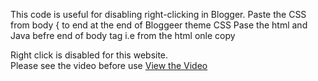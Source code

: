 This code is useful for disabling right-clicking in Blogger.
Paste the CSS from body { to  end at the end of Bloggeer theme CSS
Pase the html and Java befre end  of body tag i.e </body>
from the html onle copy <div class="toast-notification">
        Right click is disabled for this website.
      </div>
Please see the video before use <a href="https://www.youtube.com/watch?v=oXkdW5QwC5s" target="_blank">View the Video</a>

